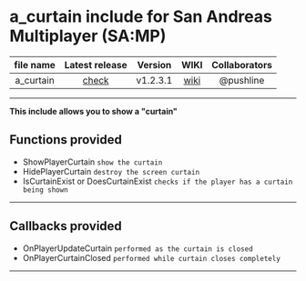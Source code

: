# a_curtain include for San Andreas Multiplayer (SA:MP)

| file name | Latest release | Version | WIKI | Collaborators |
| :---: | :---: | :---: | :---: | :---: |
| a_curtain | [check](https://github.com/zHypezinXzL/include-a_curtain-samp/releases/tag/a_curtain-v1.2.3.1-support-omp) | v1.2.3.1 | [wiki](https://github.com/zHypezinXzL/include-a_curtain-samp/wiki) | @pushline |

-------------------------------------------------

**This include allows you to show a "curtain"**

**Functions provided**
-----------------------------------

 - ShowPlayerCurtain `show the curtain`
 - HidePlayerCurtain `destroy the screen curtain`
 - IsCurtainExist or DoesCurtainExist `checks if the player has a curtain being shown`

-----------------------------------

**Callbacks provided**
-----------------------------------

- OnPlayerUpdateCurtain `performed as the curtain is closed`
- OnPlayerCurtainClosed `performed while curtain closes completely`

-----------------------------------
